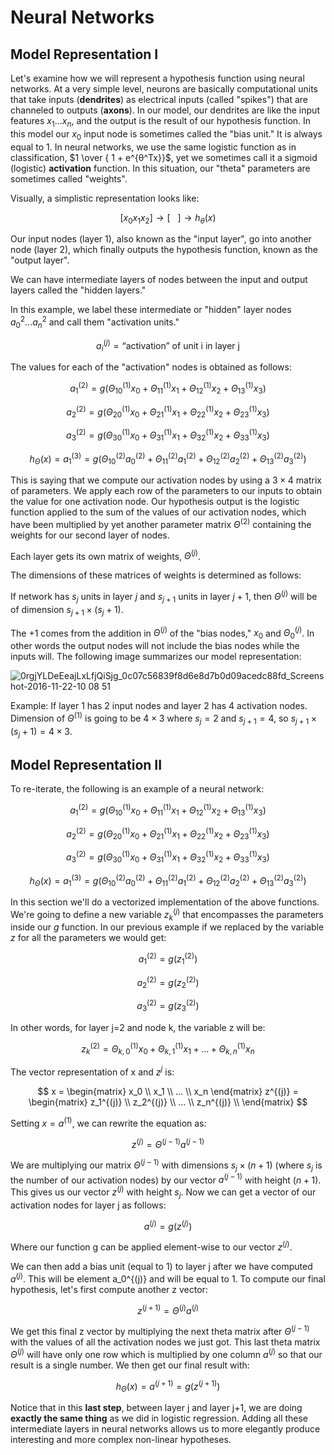 # Neural Networks

## Model Representation I

Let's examine how we will represent a hypothesis function using neural
networks. At a very simple level, neurons are basically computational
units that take inputs (**dendrites**) as electrical inputs (called
"spikes") that are channeled to outputs (**axons**). In our model, our
dendrites are like the input features $x_1...x_n$, and the output is the
result of our hypothesis function. In this model our $x_0$ input node is sometimes
called the "bias unit." It is always equal to 1. In neural networks, we
use the same logistic function as in classification,
$1 \over { 1 + e^{θ^Tx}}$, yet we sometimes call it a sigmoid (logistic)
**activation** function. In this situation, our "theta" parameters are
sometimes called "weights".

Visually, a simplistic representation looks like:

$$
[x_0x_1x_2] \rightarrow [\ \ \ ] \rightarrow h_θ(x)
$$

Our input nodes (layer 1), also known as the "input layer", go into
another node (layer 2), which finally outputs the hypothesis function,
known as the "output layer".

We can have intermediate layers of nodes between the input and output
layers called the "hidden layers."

In this example, we label these intermediate or "hidden" layer nodes
$a_0^2...a_n^2$ and call them "activation units."

$$
a_i^{(j)} = \text{``activation'' of unit i in layer j}
$$

The values for each of the "activation" nodes is obtained as follows:

$$
a_1^{(2)} = g(Θ_{10}^{(1)}x_0 + Θ_{11}^{(1)}x_1 + Θ_{12}^{(1)}x_2 + Θ_{13}^{(1)}x_3)
$$

$$
a_2^{(2)} = g(Θ_{20}^{(1)}x_0 + Θ_{21}^{(1)}x_1 + Θ_{22}^{(1)}x_2 + Θ_{23}^{(1)}x_3)
$$

$$
a_3^{(2)} = g(Θ_{30}^{(1)}x_0 + Θ_{31}^{(1)}x_1 + Θ_{32}^{(1)}x_2 + Θ_{33}^{(1)}x_3)
$$

$$
h_Θ{(x)} = a_1^{(3)} = g(Θ_{10}^{(2)}a_0^{(2)} + Θ_{11}^{(2)}a_1^{(2)} +
Θ_{12}^{(2)}a_2^{(2)} + Θ_{13}^{(2)}a_3^{(2)})
$$

This is saying that we compute our activation nodes by using a $3×4$
matrix of parameters. We apply each row of the parameters to our inputs
to obtain the value for one activation node. Our hypothesis output is
the logistic function applied to the sum of the values of our activation
nodes, which have been multiplied by yet another parameter matrix
$Θ^{(2)}$ containing the weights for our second layer of nodes.

Each layer gets its own matrix of weights, $Θ^{(j)}$.

The dimensions of these matrices of weights is determined as follows:

If network has $s_j$ units in layer $j$ and $s_{j+1}$ units in layer
$j+1$, then $Θ^{(j)}$ will be of dimension $s_{j+1}×(s_j+1)$.

The $+1$ comes from the addition in $Θ^{(j)}$ of the "bias nodes," $x_0$
and $Θ_0^{(j)}$. In other words the output nodes will not include the
bias nodes while the inputs will. The following image summarizes our
model representation:

![0rgjYLDeEeajLxLfjQiSjg_0c07c56839f8d6e8d7b0d09acedc88fd_Screenshot-2016-11-22-10 08 51](https://github.com/liangcorp/neural_networks_c/assets/2737157/0a131ce8-0713-446b-8a5c-b4c17b888041)

Example: If layer 1 has 2 input nodes and layer 2 has 4 activation nodes.
Dimension of $Θ^{(1)}$ is going to be $4×3$ where $s_j=2$ and
$s_{j+1}=4$, so $s_{j+1}×(s_j+1)=4×3$.

## Model Representation II

To re-iterate, the following is an example of a neural network:

$$
a_1^{(2)} = g(Θ_{10}^{(1)}x_0 + Θ_{11}^{(1)}x_1 + Θ_{12}^{(1)}x_2 + Θ_{13}^{(1)}x_3)
$$

$$
a_2^{(2)} = g(Θ_{20}^{(1)}x_0 + Θ_{21}^{(1)}x_1 + Θ_{22}^{(1)}x_2 + Θ_{23}^{(1)}x_3)
$$

$$
a_3^{(2)} = g(Θ_{30}^{(1)}x_0 + Θ_{31}^{(1)}x_1 + Θ_{32}^{(1)}x_2 + Θ_{33}^{(1)}x_3)
$$

$$
h_Θ{(x)} = a_1^{(3)} = g(Θ_{10}^{(2)}a_0^{(2)} + Θ_{11}^{(2)}a_1^{(2)} +
Θ_{12}^{(2)}a_2^{(2)} + Θ_{13}^{(2)}a_3^{(2)})
$$

In this section we'll do a vectorized implementation of the above
functions. We're going to define a new variable $z_k^{(j)}$ that
encompasses the parameters inside our $g$ function. In our previous
example if we replaced by the variable $z$ for all the parameters we
would get:

$$
a_1^{(2)}=g(z_1^{(2)})
$$

$$
a_2^{(2)}=g(z_2^{(2)})
$$

$$
a_3^{(2)}=g(z_3^{(2)})
$$

In other words, for layer j=2 and node k, the variable z will be:

$$
z_k^{(2)}=Θ_{k,0}^{(1)}x_0+Θ_{k,1}^{(1)}x_1+...+Θ_{k,n}^{(1)}x_n
$$

The vector representation of x and $z^j$ is:

$$
x =
\begin{matrix}
x_0 \\
x_1 \\
... \\
x_n
\end{matrix}
z^{(j)} =
\begin{matrix}
z_1^{(j)} \\
z_2^{(j)} \\
...  \\
z_n^{(j)} \\
\end{matrix}
$$

Setting $x=a^{(1)}$, we can rewrite the equation as:

$$
z^{(j)}=Θ^{(j−1)}a^{(j−1)}
$$

We are multiplying our matrix $Θ^{(j−1)}$ with dimensions $s_j×(n+1)$
(where $s_j$ is the number of our activation nodes) by our vector
$a^{(j−1)}$ with height $(n+1)$. This gives us our vector $z^{(j)}$ with
height $s_j$. Now we can get a vector of our activation nodes for layer j as follows:

$$
a^{(j)}=g(z^{(j)})
$$

Where our function g can be applied element-wise to our vector $z^{(j)}$.

We can then add a bias unit (equal to 1) to layer j after we have
computed $a^{(j)}$. This will be element a_0^{(j)} and will be equal
to 1. To compute our final hypothesis, let's first compute another z
vector:

$$
z^{(j+1)}=Θ^{(j)}a^{(j)}
$$

We get this final z vector by multiplying the next theta matrix after
$Θ^{(j−1)}$ with the values of all the activation nodes we just got. This
last theta matrix $Θ^{(j)}$ will have only one row which is multiplied by
one column $a^{(j)}$ so that our result is a single number. We then get
our final result with:

$$
h_Θ(x)=a^{(j+1)}=g(z^{(j+1)})
$$

Notice that in this **last step**, between layer j and layer j+1, we
are doing **exactly the same thing** as we did in logistic regression.
Adding all these intermediate layers in neural networks allows us to
more elegantly produce interesting and more complex non-linear hypotheses.
